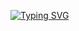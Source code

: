 [![Typing SVG](https://readme-typing-svg.herokuapp.com/?lines=FiveM+Developer+🐌;Front+End+Developer+🌖;IM+MAXI!+✨)](https://git.io/typing-svg)
